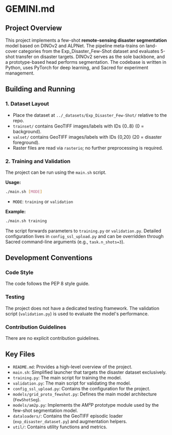 # GEMINI.md

## Project Overview

This project implements a few-shot **remote-sensing disaster segmentation** model based on DINOv2 and ALPNet. The pipeline meta-trains on land-cover categories from the Exp_Disaster_Few-Shot dataset and evaluates 5-shot transfer on disaster targets. DINOv2 serves as the sole backbone, and a prototype-based head performs segmentation. The codebase is written in Python, uses PyTorch for deep learning, and Sacred for experiment management.

## Building and Running

### 1. Dataset Layout

-   Place the dataset at `../_datasets/Exp_Disaster_Few-Shot/` relative to the repo.
-   `trainset/` contains GeoTIFF images/labels with IDs {0..8} (0 = background).
-   `valset/` contains GeoTIFF images/labels with IDs {0,20} (20 = disaster foreground).
-   Raster files are read via `rasterio`; no further preprocessing is required.

### 2. Training and Validation

The project can be run using the `main.sh` script.

**Usage:**

```bash
./main.sh [MODE]
```

-   `MODE`: `training` or `validation`

**Example:**

```bash
./main.sh training
```

The script forwards parameters to `training.py` or `validation.py`. Detailed configuration lives in `config_ssl_upload.py` and can be overridden through Sacred command-line arguments (e.g., `task.n_shots=3`).

## Development Conventions

### Code Style

The code follows the PEP 8 style guide.

### Testing

The project does not have a dedicated testing framework. The validation script (`validation.py`) is used to evaluate the model's performance.

### Contribution Guidelines

There are no explicit contribution guidelines.

## Key Files

-   `README.md`: Provides a high-level overview of the project.
-   `main.sh`: Simplified launcher that targets the disaster dataset exclusively.
-   `training.py`: The main script for training the model.
-   `validation.py`: The main script for validating the model.
-   `config_ssl_upload.py`: Contains the configuration for the project.
-   `models/grid_proto_fewshot.py`: Defines the main model architecture (`FewShotSeg`).
-   `models/am2p.py`: Implements the AM²P prototype module used by the few-shot segmentation model.
-   `dataloaders/`: Contains the GeoTIFF episodic loader (`exp_disaster_dataset.py`) and augmentation helpers.
-   `util/`: Contains utility functions and metrics.
